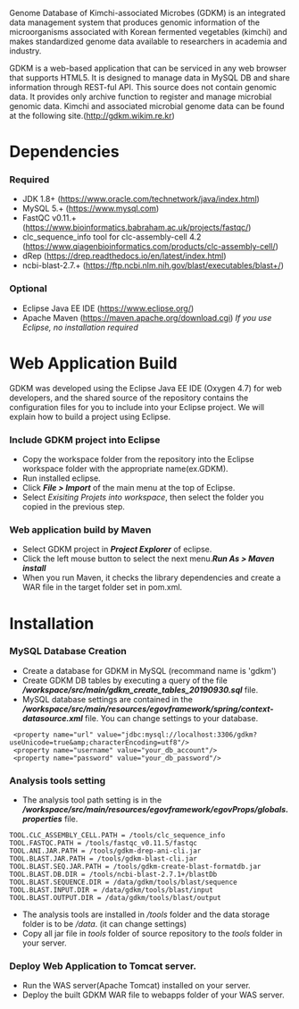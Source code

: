 Genome Database of Kimchi-associated Microbes (GDKM) is an integrated data management system that produces genomic information of the microorganisms associated with Korean fermented vegetables (kimchi) and makes standardized genome data available to researchers in academia and industry.

GDKM is a web-based application that can be serviced in any web browser that supports HTML5. It is designed to manage data in MySQL DB and share information through REST-ful API.
This source does not contain genomic data. It provides only archive function to register and manage microbial genomic data. 
Kimchi and associated microbial genome data can be found at the following site.(http://gdkm.wikim.re.kr)

# Dependencies
### Required
 * JDK 1.8+ (https://www.oracle.com/technetwork/java/index.html)
 * MySQL 5.+ (https://www.mysql.com)
 * FastQC v0.11.+ (https://www.bioinformatics.babraham.ac.uk/projects/fastqc/)
 * clc_sequence_info tool for clc-assembly-cell 4.2 (https://www.qiagenbioinformatics.com/products/clc-assembly-cell/)
 * dRep (https://drep.readthedocs.io/en/latest/index.html)
 * ncbi-blast-2.7.+ (https://ftp.ncbi.nlm.nih.gov/blast/executables/blast+/)
 
### Optional
 * Eclipse Java EE IDE (https://www.eclipse.org/)
 * Apache Maven (https://maven.apache.org/download.cgi) 
  *If you use Eclipse, no installation required*

# Web Application Build
GDKM was developed using the Eclipse Java EE IDE (Oxygen 4.7) for web developers, and the shared source of the repository contains the configuration files for you to include into your Eclipse project.
We will explain how to build a project using Eclipse. 

### Include GDKM project into Eclipse
 * Copy the workspace folder from the repository into the Eclipse workspace folder with the appropriate name(ex.GDKM).
 * Run installed eclipse. 
 * Click ***File > Import*** of the main menu at the top of Eclipse.
 * Select *Exisiting Projets into workspace*, then select the folder you copied in the previous step.
 
### Web application build by Maven
 * Select GDKM project in ***Project Explorer*** of eclipse.
 * Click the left mouse button to select the next menu.***Run As > Maven install*** 
 * When you run Maven, it checks the library dependencies and create a WAR file in the target folder set in pom.xml.
 
# Installation
### MySQL Database Creation
 * Create a database for GDKM in MySQL (recommand name is 'gdkm')
 * Create GDKM DB tables by executing a query of the file ***/workspace/src/main/gdkm_create_tables_20190930.sql*** file.
 * MySQL database settings are contained in the ***/workspace/src/main/resources/egovframework/spring/context-datasource.xml*** file. 
 You can change settings to your database.
 ```
  <property name="url" value="jdbc:mysql://localhost:3306/gdkm?useUnicode=true&amp;characterEncoding=utf8"/>
  <property name="username" value="your_db_account"/>
  <property name="password" value="your_db_password"/>
 ```
 
### Analysis tools setting
  * The analysis tool path setting is in the ***/workspace/src/main/resources/egovframework/egovProps/globals.properties*** file.
 ```
 TOOL.CLC_ASSEMBLY_CELL.PATH = /tools/clc_sequence_info
 TOOL.FASTQC.PATH = /tools/fastqc_v0.11.5/fastqc
 TOOL.ANI.JAR.PATH = /tools/gdkm-drep-ani-cli.jar
 TOOL.BLAST.JAR.PATH = /tools/gdkm-blast-cli.jar
 TOOL.BLAST.SEQ.JAR.PATH = /tools/gdkm-create-blast-formatdb.jar
 TOOL.BLAST.DB.DIR = /tools/ncbi-blast-2.7.1+/blastDb
 TOOL.BLAST.SEQUENCE.DIR = /data/gdkm/tools/blast/sequence
 TOOL.BLAST.INPUT.DIR = /data/gdkm/tools/blast/input
 TOOL.BLAST.OUTPUT.DIR = /data/gdkm/tools/blast/output
 ```
 * The analysis tools are installed in */tools* folder and the data storage folder is to be */data*. (it can change settings)
 * Copy all jar file in *tools* folder of source repository to the *tools* folder in your server.
 
### Deploy Web Application to Tomcat server.
 * Run the WAS server(Apache Tomcat) installed on your server.
 * Deploy the built GDKM WAR file to webapps folder of your WAS server. 
